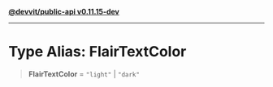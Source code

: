 [**@devvit/public-api v0.11.15-dev**](../../README.md)

---

# Type Alias: FlairTextColor

> **FlairTextColor** = `"light"` \| `"dark"`

